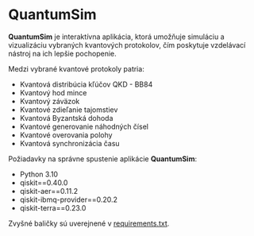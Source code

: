 # QuantumSim
**QuantumSim** je interaktívna aplikácia, ktorá umožňuje simuláciu a vizualizáciu vybraných kvantových protokolov, čím poskytuje vzdelávací nástroj na ich lepšie pochopenie.

Medzi vybrané kvantové protokoly patria: 
* Kvantová distribúcia kľúčov QKD - BB84
* Kvantový hod mince
* Kvantový záväzok
* Kvantové zdieľanie tajomstiev
* Kvantová Byzantská dohoda
* Kvantové generovanie náhodných čísel
* Kvantové overovania polohy
* Kvantová synchronizácia času 

Požiadavky na správne spustenie aplikácie **QuantumSim**:
 
* Python 3.10
* qiskit==0.40.0
* qiskit-aer==0.11.2
* qiskit-ibmq-provider==0.20.2
* qiskit-terra==0.23.0

Zvyšné baličky sú uverejnené v [requirements.txt](https://github.com/palirepa/QuantumSim/blob/main/requirements.txt).

